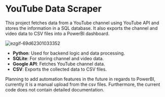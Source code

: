 # YouTube Data Scraper

This project fetches data from a YouTube channel using YouTube API and stores the information in a SQL database. It also exports the channel and video data to CSV files into a PowerBI dashboard. 

![ezgif-69d62301033352](https://github.com/user-attachments/assets/7161672c-f374-41a6-984b-6e50951c5243)

- **Python**: Used for backend logic and data processing.
- **SQLite**: For storing channel and video data.
- **Google API**: Fetches YouTube channel data.
- **CSV**: Exports the collected data to CSV files.

Planning to add automation features in the future in regards to PowerBI, currently it is a manual upload from the csv files. Furthermore, the current code does not contain detailed documentation. 




